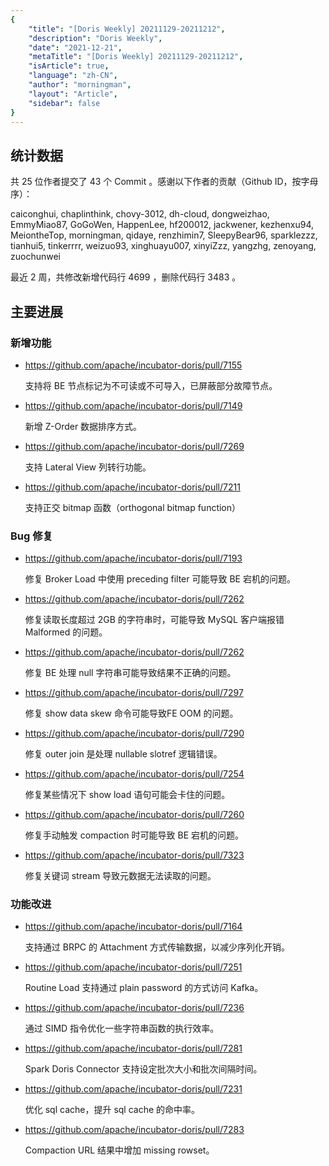 ```yaml
---
{
    "title": "[Doris Weekly] 20211129-20211212",
    "description": "Doris Weekly",
    "date": "2021-12-21",
    "metaTitle": "[Doris Weekly] 20211129-20211212",
    "isArticle": true,
    "language": "zh-CN",
    "author": "morningman",
    "layout": "Article",
    "sidebar": false
}
---
```


<!-- 
Licensed to the Apache Software Foundation (ASF) under one
or more contributor license agreements.  See the NOTICE file
distributed with this work for additional information
regarding copyright ownership.  The ASF licenses this file
to you under the Apache License, Version 2.0 (the
"License"); you may not use this file except in compliance
with the License.  You may obtain a copy of the License at

  http://www.apache.org/licenses/LICENSE-2.0

Unless required by applicable law or agreed to in writing,
software distributed under the License is distributed on an
"AS IS" BASIS, WITHOUT WARRANTIES OR CONDITIONS OF ANY
KIND, either express or implied.  See the License for the
specific language governing permissions and limitations
under the License.
-->

## 统计数据

共 25 位作者提交了 43 个 Commit 。感谢以下作者的贡献（Github ID，按字母序）：

caiconghui, chaplinthink, chovy-3012, dh-cloud, dongweizhao, EmmyMiao87, GoGoWen, HappenLee, hf200012, jackwener, kezhenxu94, MeiontheTop, morningman, qidaye, renzhimin7, SleepyBear96, sparklezzz, tianhui5, tinkerrrr, weizuo93, xinghuayu007, xinyiZzz, yangzhg, zenoyang, zuochunwei

最近 2 周，共修改新增代码行 4699 ，删除代码行 3483 。

## 主要进展

### 新增功能

* https://github.com/apache/incubator-doris/pull/7155

    支持将 BE 节点标记为不可读或不可导入，已屏蔽部分故障节点。
    
* https://github.com/apache/incubator-doris/pull/7149

    新增 Z-Order 数据排序方式。
    
* https://github.com/apache/incubator-doris/pull/7269

    支持 Lateral View 列转行功能。
    
* https://github.com/apache/incubator-doris/pull/7211

    支持正交 bitmap 函数（orthogonal bitmap function）

### Bug 修复

* https://github.com/apache/incubator-doris/pull/7193

    修复 Broker Load 中使用 preceding filter 可能导致 BE 宕机的问题。

* https://github.com/apache/incubator-doris/pull/7262

    修复读取长度超过 2GB 的字符串时，可能导致 MySQL 客户端报错 Malformed 的问题。

* https://github.com/apache/incubator-doris/pull/7262

    修复 BE 处理 null 字符串可能导致结果不正确的问题。
    
* https://github.com/apache/incubator-doris/pull/7297

    修复 show data skew 命令可能导致FE OOM 的问题。
    
* https://github.com/apache/incubator-doris/pull/7290

    修复 outer join 是处理 nullable slotref 逻辑错误。
    
* https://github.com/apache/incubator-doris/pull/7254

    修复某些情况下 show load 语句可能会卡住的问题。
    
* https://github.com/apache/incubator-doris/pull/7260

    修复手动触发 compaction 时可能导致 BE 宕机的问题。
    
* https://github.com/apache/incubator-doris/pull/7323

    修复关键词 stream 导致元数据无法读取的问题。

### 功能改进

* https://github.com/apache/incubator-doris/pull/7164

    支持通过 BRPC 的 Attachment 方式传输数据，以减少序列化开销。
    
* https://github.com/apache/incubator-doris/pull/7251

    Routine Load 支持通过 plain password 的方式访问 Kafka。
    
* https://github.com/apache/incubator-doris/pull/7236

    通过 SIMD 指令优化一些字符串函数的执行效率。
    
* https://github.com/apache/incubator-doris/pull/7281

    Spark Doris Connector 支持设定批次大小和批次间隔时间。
    
* https://github.com/apache/incubator-doris/pull/7231

    优化 sql cache，提升 sql cache 的命中率。
    
* https://github.com/apache/incubator-doris/pull/7283

    Compaction URL 结果中增加 missing rowset。
